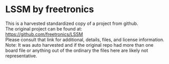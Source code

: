 
# LSSM by freetronics  
This is a harvested standardized copy of a project from github.  
The original project can be found at:  
https://github.com/freetronics/LSSM  
Please consult that link for additional, details, files, and license information.  
Note: It was auto harvested and if the original repo had more than one board file or anything out of the ordinary the files here are likely not representative.  
    